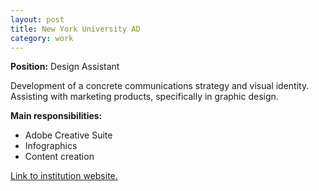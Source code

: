 ```yaml
---
layout: post
title: New York University AD
category: work
---
```


**Position:** Design Assistant

Development of a concrete communications strategy and visual identity. Assisting with marketing products, specifically in graphic design.

**Main responsibilities:**
- Adobe Creative Suite
- Infographics
- Content creation

[Link to institution website.](https://nyuad.nyu.edu/en/)
